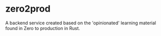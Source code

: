 # zero2prod
A backend service created based on the 'opinionated' learning material found in Zero to production in Rust.
